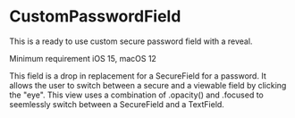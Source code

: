 # CustomPasswordField
This is a ready to use custom secure password field with a reveal.

Minimum requirement iOS 15, macOS 12

This field is a drop in replacement for a SecureField for a password. It allows the user to switch between a secure and a viewable field by clicking the "eye". This view uses a combination of .opacity() and .focused to seemlessly switch between a SecureField and a TextField.
